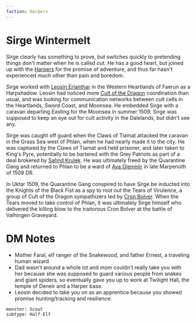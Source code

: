 ```yaml
---
faction: Harpers
---
```

# Sirge Wintermelt
Sirge clearly has something to prove, but switches quickly to pretending things don't matter when he is called out. He has a good heart, but joined up with the [Harpers](../../Factions/Harpers.md) for the promise of adventure, and thus far hasn't experienced much other than pain and boredom.

Sirge worked with [Leosin Erlanthar](../Leosin%20Erlanthar.md)  in the Western Heartlands of Faerun as a Harpshadow. Leosin had noticed more [Cult of the Dragon](../../Factions/Cult%20of%20the%20Dragon.md)  coordination than usual, and was looking for communication networks between cult cells in the Heartlands, Sword Coast, and Moonsea. He embedded Sirge with a caravan departing Easting for the Moonsea in summer 1509. Sirge was supposed to keep an eye out for cult activity in the Dalelands, but didn't see any.

Sirge was caught off guard when the Claws of Tiamat attacked the caravan in the Grass Sea west of Phlan, when he had nearly made it to the city. He was captured by the Claws of Tiamat and held prisoner, and later taken to King's Pyre, potentially to be bartered with the Grey Patriots as part of a deal brokered by [Sahnd Krulek](../Sahnd%20Krulek/%21index.md). He was ultimately freed by the Quarantine Gang and returned to Phlan to be a ward of [Aya Glenmiir](../Aya%20Glenmiir.md)  in late Marpenoth of 1509 DR.

In Uktar 1509, the Quarantine Gang conspired to have Sirge be inducted into the Knights of the Black Fist as a spy to root out the Tears of Virulence, a group of Cult of the Dragon sympathizers led by [Cron Bolver](../Cron%20Bolver.md). When the Tears moved to take control of Phlan, it was ultimately Sirge himself who delivered the killing blow to the traitorous Cron Bolver at the battle of Valhingen Graveyard.

# DM Notes

- Mother Faral, elf ranger of the Snakewood, and father Ernest, a traveling human wizard
- Dad wasn't around a whole lot and mom couldn't really take you with her because she was supposed to guard various people from snakes and giant spiders, so eventually gave you up to work at Twilight Hall, the temple of Deneir and a Harper base.
- Leosin decided to take you on as an apprentice because  you showed promise hunting/tracking and resilience.

```statblock
monster: Scout
subtype: Half-Elf
```